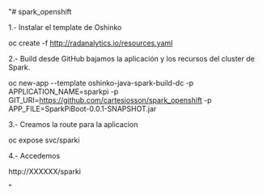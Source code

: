 "# spark_openshift

1.- Instalar el template de Oshinko

oc create -f http://radanalytics.io/resources.yaml

2.- Build desde GitHub bajamos la aplicación y los recursos del cluster de Spark.

oc new-app --template oshinko-java-spark-build-dc -p APPLICATION_NAME=sparkpi -p GIT_URI=https://github.com/cartesiosson/spark_openshift -p APP_FILE=SparkPiBoot-0.0.1-SNAPSHOT.jar

3.- Creamos la route para la aplicacion

oc expose svc/sparki

4.- Accedemos

http://XXXXXX/sparki


" 
